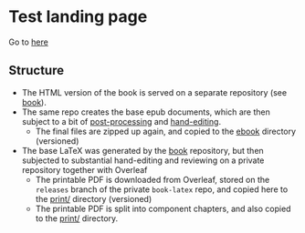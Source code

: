 # Test landing page

Go to [here](https://admindatahandbook.github.io/)

## Structure

- The HTML version of the book is served on a separate repository (see [book](https://github.com/admindatahandbook/book)). 
- The same repo creates the base epub documents, which are then subject to a bit of [post-processing](https://github.com/admindatahandbook/book/blob/master/_build_ebook.sh) and [hand-editing](https://github.com/admindatahandbook/book/tree/ebook-master/_book/EPUB).
  - The final files are zipped up again, and copied to the [ebook](ebook) directory (versioned)
- The base LaTeX was generated by the [book](https://github.com/admindatahandbook/book) repository, but then subjected to substantial hand-editing and reviewing on a private repository together with Overleaf
  - The printable PDF is downloaded from Overleaf, stored on the `releases` branch of the private `book-latex` repo, and copied here to the [print/](print/) directory (versioned)
  - The printable PDF is split into component chapters, and also copied to the [print/](print/) directory.

